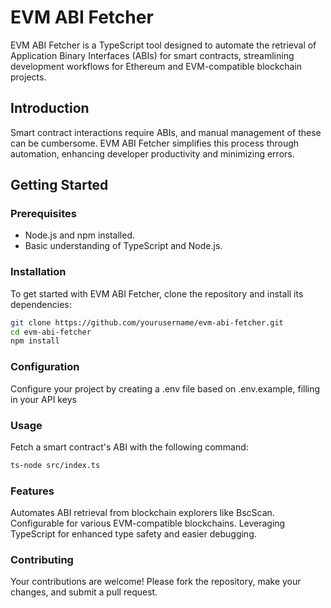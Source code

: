 # EVM ABI Fetcher

EVM ABI Fetcher is a TypeScript tool designed to automate the retrieval of Application Binary Interfaces (ABIs) for smart contracts, streamlining development workflows for Ethereum and EVM-compatible blockchain projects.

## Introduction

Smart contract interactions require ABIs, and manual management of these can be cumbersome. EVM ABI Fetcher simplifies this process through automation, enhancing developer productivity and minimizing errors.

## Getting Started

### Prerequisites

- Node.js and npm installed.
- Basic understanding of TypeScript and Node.js.

### Installation

To get started with EVM ABI Fetcher, clone the repository and install its dependencies:

```bash
git clone https://github.com/yourusername/evm-abi-fetcher.git
cd evm-abi-fetcher
npm install
```

### Configuration

Configure your project by creating a .env file based on .env.example, filling in your API keys

### Usage

Fetch a smart contract's ABI with the following command:

```bash
ts-node src/index.ts
```

### Features

Automates ABI retrieval from blockchain explorers like BscScan.
Configurable for various EVM-compatible blockchains.
Leveraging TypeScript for enhanced type safety and easier debugging.

### Contributing

Your contributions are welcome! Please fork the repository, make your changes, and submit a pull request.

